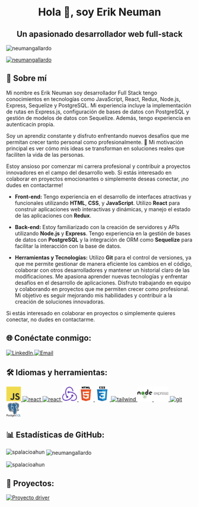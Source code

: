 <h1 align="center">Hola 👋, soy Erik Neuman</h1>
<h2 align="center">Un apasionado desarrollador web full-stack</h2>

<p align="left"> <img src="https://komarev.com/ghpvc/?username=neumangallardo&label=Profile%20views&color=0e75b6&style=flat" alt="neumangallardo" /> </p>

<p align="left"> <a href="https://github.com/ryo-ma/github-profile-trophy"><img src="https://github-profile-trophy.vercel.app/?username=neumangallardo" alt="neumangallardo" /></a> </p>

## 📖 Sobre mí

Mi nombre es Erik Neuman soy desarrollador Full Stack tengo conocimientos en tecnologías como JavaScript, React, Redux, Node.js, Express, Sequelize y PostgreSQL. Mi experiencia incluye la implementación de rutas en Express.js, configuración de bases de datos con PostgreSQL y gestión de modelos de datos con Sequelize. Además, tengo experiencia en autenticacin propia.

Soy un aprendiz constante y disfruto enfrentando nuevos desafíos que me permitan crecer tanto personal como profesionalmente. 🎯 Mi motivación principal es ver cómo mis ideas se transforman en soluciones reales que faciliten la vida de las personas.

Estoy ansioso por comenzar mi carrera profesional y contribuir a proyectos innovadores en el campo del desarrollo web. Si estás interesado en colaborar en proyectos emocionantes o simplemente deseas conectar, ¡no dudes en contactarme!

- **Front-end:** Tengo experiencia en el desarrollo de interfaces atractivas y funcionales utilizando **HTML**, **CSS**, y **JavaScript**. Utilizo **React** para construir aplicaciones web interactivas y dinámicas, y manejo el estado de las aplicaciones con **Redux**.

- **Back-end:** Estoy familiarizado con la creación de servidores y APIs utilizando **Node.js** y **Express**. Tengo experiencia en la gestión de bases de datos con **PostgreSQL** y la integración de ORM como **Sequelize** para facilitar la interacción con la base de datos.

- **Herramientas y Tecnologías:** Utilizo **Git** para el control de versiones, ya que me permite gestionar de manera eficiente los cambios en el código, colaborar con otros desarrolladores y mantener un historial claro de las modificaciones.
Me apasiona aprender nuevas tecnologías y enfrentar desafíos en el desarrollo de aplicaciones. Disfruto trabajando en equipo y colaborando en proyectos que me permiten crecer como profesional. Mi objetivo es seguir mejorando mis habilidades y contribuir a la creación de soluciones innovadoras.

Si estás interesado en colaborar en proyectos o simplemente quieres conectar, no dudes en contactarme.


## 🌐 Conéctate conmigo:
<p align="left">
  <a href="https://www.linkedin.com/in/neumangallardo" target="blank">
    <img align="center" src="https://raw.githubusercontent.com/rahuldkjain/github-profile-readme-generator/master/src/images/icons/Social/linked-in-alt.svg" alt="LinkedIn" height="30" width="40" />
  </a>
  <a href="mailto:neuman10327033@gmail.com" target="blank">
    <img align="center" src="https://cdn-icons-png.flaticon.com/128/732/732200.png" alt="Email" height="30" width="30" />
  </a>
</p>

## 🛠️ Idiomas y herramientas:
<p align="left">
    <a href="https://developer.mozilla.org/en-US/docs/Web/JavaScript" target="_blank" rel="noreferrer"> 
    <img src="https://raw.githubusercontent.com/devicons/devicon/master/icons/javascript/javascript-original.svg" alt="javascript" width="40" height="40"/> 
  </a> 
      <a href="https://vite.dev/" target="_blank" rel="noreferrer"> 
    <img src="https://es.vite.dev/logo.svg" alt="react" width="40" height="40"/> 
  </a> 
    <a href="https://reactjs.org/" target="_blank" rel="noreferrer"> 
    <img src="https://upload.wikimedia.org/wikipedia/commons/thumb/4/47/React.svg/1200px-React.svg.png" alt="react" width="40" height="40"/> 
  </a> 
    <a href="https://redux.js.org" target="_blank" rel="noreferrer"> 
    <img src="https://raw.githubusercontent.com/devicons/devicon/master/icons/redux/redux-original.svg" alt="redux" width="40" height="40"/> 
  </a> 
    <a href="https://www.w3.org/html/" target="_blank" rel="noreferrer"> 
    <img src="https://raw.githubusercontent.com/devicons/devicon/master/icons/html5/html5-original-wordmark.svg" alt="html5" width="40" height="40"/> 
  </a> 
  <a href="https://www.w3schools.com/css/" target="_blank" rel="noreferrer"> 
    <img src="https://raw.githubusercontent.com/devicons/devicon/master/icons/css3/css3-original-wordmark.svg" alt="css3" width="40" height="40"/> 
  </a> 
    <a href="https://tailwindcss.com/" target="_blank" rel="noreferrer"> 
    <img src="https://upload.wikimedia.org/wikipedia/commons/thumb/d/d5/Tailwind_CSS_Logo.svg/2560px-Tailwind_CSS_Logo.svg.png" alt="tailwind" width="40" height="40"/> 
  </a> 
    <a href="https://nodejs.org" target="_blank" rel="noreferrer"> 
    <img src="https://raw.githubusercontent.com/devicons/devicon/master/icons/nodejs/nodejs-original-wordmark.svg" alt="nodejs" width="40" height="40"/> 
  </a> 
  <a href="https://expressjs.com" target="_blank" rel="noreferrer"> 
    <img src="https://raw.githubusercontent.com/devicons/devicon/master/icons/express/express-original-wordmark.svg" alt="express" width="40" height="40"/> 
  </a> 
<!--   <a href="https://firebase.google.com/" target="_blank" rel="noreferrer"> 
    <img src="https://www.vectorlogo.zone/logos/firebase/firebase-icon.svg" alt="firebase" width="40" height="40"/> 
  </a>  -->
  <a href="https://git-scm.com/" target="_blank" rel="noreferrer"> 
    <img src="https://www.vectorlogo.zone/logos/git-scm/git-scm-icon.svg" alt="git" width="40" height="40"/> 
  </a> 


<!--   <a href="https://jestjs.io" target="_blank" rel="noreferrer"> 
    <img src="https://www.vectorlogo.zone/logos/jestjsio/jestjsio-icon.svg" alt="jest" width="40" height="40"/> 
  </a>  -->

  <a href="https://www.postgresql.org" target="_blank" rel="noreferrer"> 
    <img src="https://raw.githubusercontent.com/devicons/devicon/master/icons/postgresql/postgresql-original-wordmark.svg" alt="postgresql" width="40" height="40"/> 
  </a> 
<!--   <a href="https://postman.com" target="_blank" rel="noreferrer"> 
    <img src="https://www.vectorlogo.zone/logos/getpostman/getpostman-icon.svg" alt="postman" width="40" height="40"/> 
  </a>  -->


</p>

## 📊 Estadísticas de GitHub:
<p><img align="left" src="https://github-readme-stats.vercel.app/api/top-langs?username=neumangallardo&show_icons=true&locale=en&layout=compact" alt="spalacioahun" /></p>
<p>&nbsp;<img align="center" src="https://github-readme-stats.vercel.app/api?username=neumangallardo&show_icons=true&locale=en" alt="neumangallardo" /></p>
<p><img align="center" src="https://github-readme-streak-stats.herokuapp.com/?user=spalacioahun&" alt="spalacioahun" /></p>

## 📂 Proyectos:
<p align="left">
  <a href="https://github.com/neumangallardo/PI_drivers_F1
">
    <img src="https://cloudfront-us-east-1.images.arcpublishing.com/infobae/7TZCY4E3D5DB5GCTB7IZGFK66M.jpg" alt="Proyecto driver" style="width: 200px; height: 150px; margin-right: 10px;" />
  </a>
  <!-- <a href="https://github.com/tu-usuario/tu-proyecto2">
    <img src="https://via.placeholder.com/150" alt="Proyecto 2" style="width: 150px; height: auto; margin-right: 10px;" />
  </a> -->
</p>

